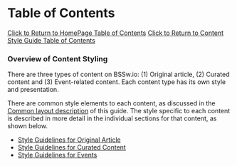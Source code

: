 Table of Contents
===============================
[Click to Return to HomePage Table of Contents](../README.md)
[Click to Return to Content Style Guide Table of Contents](../ContentStyleGuide.md)

### Overview of Content Styling 

There are three types of content on BSSw.io: (1) Original article,
(2) Curated content and (3) Event-related content. Each content
type has its own style and presentation. 

There are common style elements to each content, as discussed in
the [Common layout description](CommonLayout.md) of this guide. The
style specific to each content is described in more detail in the
individual sections for that content, as shown below.

* [Style Guidelines for Original Article](StylingOriginalArticle.md)
* [Style Guidelines for Curated Content](StylingCuratedContent.md)
* [Style Guidelines for Events](StylingEvents.md)


<!---
   Publish: no
---!>
